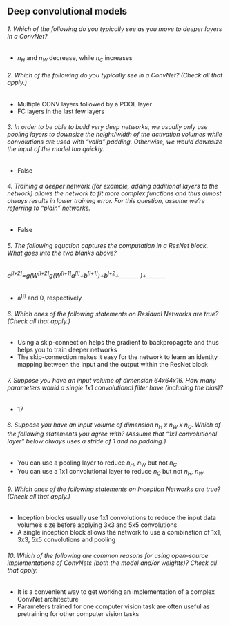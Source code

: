 ## Deep convolutional models

###### 1. Which of the following do you typically see as you move to deeper layers in a ConvNet?
- *n<sub>H</sub>* and *n<sub>W</sub>* decrease, while *n<sub>C</sub>* increases
###### 2. Which of the following do you typically see in a ConvNet? (Check all that apply.)
- Multiple CONV layers followed by a POOL layer
- FC layers in the last few layers
###### 3. In order to be able to build very deep networks, we usually only use pooling layers to downsize the height/width of the activation volumes while convolutions are used with “valid” padding. Otherwise, we would downsize the input of the model too quickly.
- False
###### 4. Training a deeper network (for example, adding additional layers to the network) allows the network to fit more complex functions and thus almost always results in lower training error. For this question, assume we’re referring to “plain” networks.
- False
###### 5. The following equation captures the computation in a ResNet block. What goes into the two blanks above?
###### *a<sup>[l+2]</sup>=g(W<sup>[l+2]</sup>g(W<sup>[l+1]</sup>a<sup>[l]</sup>+b<sup>[l+1]</sup>)+b<sup>l+2</sup>+_______ )+_______*
- a<sup>[l]</sup> and 0, respectively
###### 6. Which ones of the following statements on Residual Networks are true? (Check all that apply.)
- Using a skip-connection helps the gradient to backpropagate and thus helps you to train deeper networks
- The skip-connection makes it easy for the network to learn an identity mapping between the input and the output within the ResNet block
###### 7. Suppose you have an input volume of dimension 64x64x16. How many parameters would a single 1x1 convolutional filter have (including the bias)?
- 17
###### 8. Suppose you have an input volume of dimension *n<sub>H</sub> x n<sub>W</sub> x n<sub>C</sub>*. Which of the following statements you agree with? (Assume that “1x1 convolutional layer” below always uses a stride of 1 and no padding.)
- You can use a pooling layer to reduce *n<sub>H</sub>, n<sub>W</sub>* but not *n<sub>C</sub>* 
- You can use a 1x1 convolutional layer to reduce *n<sub>C</sub>* but not *n<sub>H</sub>, n<sub>W</sub>*
###### 9. Which ones of the following statements on Inception Networks are true? (Check all that apply.)
- Inception blocks usually use 1x1 convolutions to reduce the input data volume’s size before applying 3x3 and 5x5 convolutions
- A single inception block allows the network to use a combination of 1x1, 3x3, 5x5 convolutions and pooling
###### 10. Which of the following are common reasons for using open-source implementations of ConvNets (both the model and/or weights)? Check all that apply.
- It is a convenient way to get working an implementation of a complex ConvNet architecture
- Parameters trained for one computer vision task are often useful as pretraining for other computer vision tasks
